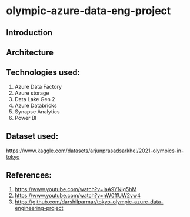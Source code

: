 # olympic-azure-data-eng-project

## Introduction

## Architecture

## Technologies used:
1. Azure Data Factory
2. Azure storage
3. Data Lake Gen 2
4. Azure Databricks
5. Synapse Analytics
6. Power BI

## Dataset used:
https://www.kaggle.com/datasets/arjunprasadsarkhel/2021-olympics-in-tokyo

## References:
1. https://www.youtube.com/watch?v=IaA9YNlg5hM
2. https://www.youtube.com/watch?v=nW0ffUW2vw4
3. https://github.com/darshilparmar/tokyo-olympic-azure-data-engineering-project
